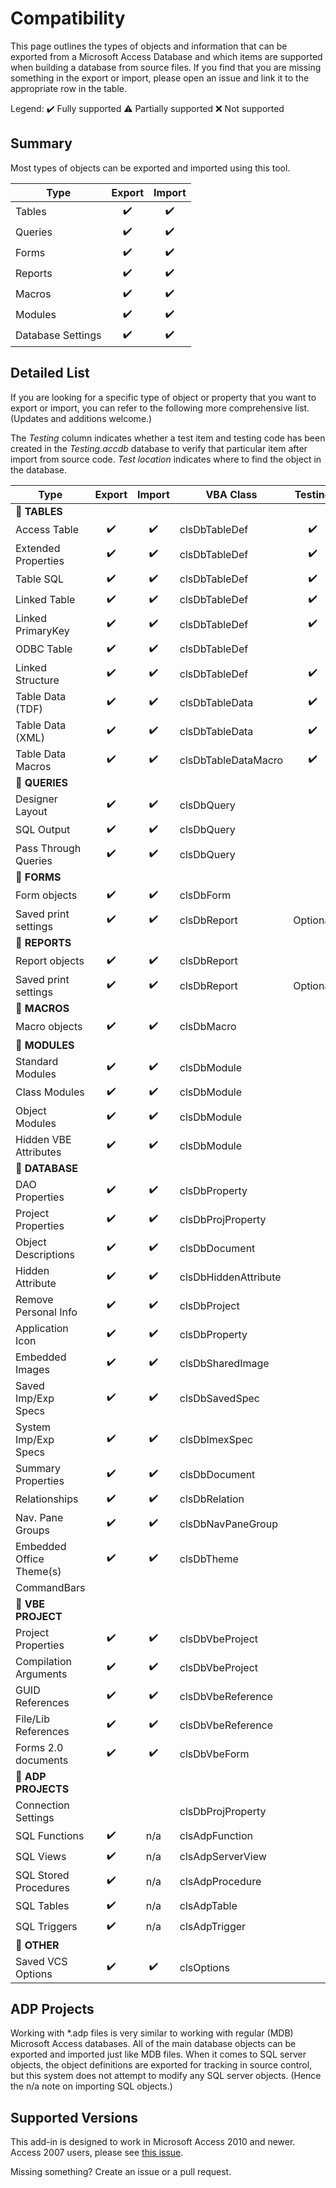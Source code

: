 # Compatibility
This page outlines the types of objects and information that can be exported from a Microsoft Access Database and which items are supported when building a database from source files. If you find that you are missing something in the export or import, please open an issue and link it to the appropriate row in the table.

Legend: ✔️ Fully supported ⚠️ Partially supported ❌ Not supported

## Summary
Most types of objects can be exported and imported using this tool.

|Type     |Export|Import|
|---------|:----:|:----:|
|Tables   |✔️|✔️|
|Queries  |✔️|✔️|
|Forms    |✔️|✔️|
|Reports  |✔️|✔️|
|Macros   |✔️|✔️|
|Modules  |✔️|✔️|
|Database Settings|✔️|✔️|

## Detailed List

If you are looking for a specific type of object or property that you want to export or import, you can refer to the following more comprehensive list. (Updates and additions welcome.)

The *Testing* column indicates whether a test item and testing code has been created in the *Testing.accdb* database to verify that particular item after import from source code. *Test location* indicates where to find the object in the database.

|Type                     |Export|Import|VBA Class|Testing|Test Location|
|-------------------------|:----:|:----:|---------|:-----:|-------------|
|💼 **TABLES**
|Access Table             |✔️|✔️|clsDbTableDef|✔️|tblInternal|
|Extended Properties      |✔️|✔️|clsDbTableDef|✔️|tblInternal|
|Table SQL                |✔️|✔️|clsDbTableDef|✔️|tblInternal|
|Linked Table             |✔️|✔️|clsDbTableDef|✔️|tblLinkedAccess|
|Linked PrimaryKey        |✔️|✔️|clsDbTableDef|✔️|tblLinkedAccess|
|ODBC Table               |✔️|✔️|clsDbTableDef||
|Linked Structure         |✔️|✔️|clsDbTableDef|✔️|tblLinkedAccess|
|Table Data (TDF)         |✔️|✔️|clsDbTableData|✔️|tblInternal.txt|
|Table Data (XML)         |✔️|✔️|clsDbTableData|✔️|tblSaveXML.xml|
|Table Data Macros        |✔️|✔️|clsDbTableDataMacro|✔️|tblSaveXML|
|💼 **QUERIES**
|Designer Layout          |✔️|✔️|clsDbQuery||
|SQL Output               |✔️|✔️|clsDbQuery||
|Pass Through Queries     |✔️|✔️|clsDbQuery||
|💼 **FORMS**
|Form objects             |✔️|✔️|clsDbForm||
|Saved print settings     |✔️|✔️|clsDbReport|Optional
|💼 **REPORTS**
|Report objects           |✔️|✔️|clsDbReport
|Saved print settings     |✔️|✔️|clsDbReport|Optional
|💼 **MACROS**
|Macro objects            |✔️|✔️|clsDbMacro
|💼 **MODULES**
|Standard Modules         |✔️|✔️|clsDbModule
|Class Modules            |✔️|✔️|clsDbModule
|Object Modules           |✔️|✔️|clsDbModule
|Hidden VBE Attributes    |✔️|✔️|clsDbModule
|💼 **DATABASE**
|DAO Properties           |✔️|✔️|clsDbProperty
|Project Properties       |✔️|✔️|clsDbProjProperty
|Object Descriptions      |✔️|✔️|clsDbDocument
|Hidden Attribute         |✔️|✔️|clsDbHiddenAttribute
|Remove Personal Info     |✔️|✔️|clsDbProject
|Application Icon         |✔️|✔️|clsDbProperty
|Embedded Images          |✔️|✔️|clsDbSharedImage
|Saved Imp/Exp Specs      |✔️|✔️|clsDbSavedSpec
|System Imp/Exp Specs     |✔️|✔️|clsDbImexSpec
|Summary Properties       |✔️|✔️|clsDbDocument
|Relationships            |✔️|✔️|clsDbRelation
|Nav. Pane Groups         |✔️|✔️|clsDbNavPaneGroup
|Embedded Office Theme(s) |✔️|✔️|clsDbTheme
|CommandBars              |||
|💼 **VBE PROJECT**
|Project Properties       |✔️|✔️|clsDbVbeProject
|Compilation Arguments    |✔️|✔️|clsDbVbeProject
|GUID References          |✔️|✔️|clsDbVbeReference
|File/Lib References      |✔️|✔️|clsDbVbeReference
|Forms 2.0 documents      |✔️|✔️|clsDbVbeForm
|💼 **ADP PROJECTS**
|Connection Settings      |||clsDbProjProperty
|SQL Functions            |✔️|n/a|clsAdpFunction
|SQL Views                |✔️|n/a|clsAdpServerView
|SQL Stored Procedures    |✔️|n/a|clsAdpProcedure
|SQL Tables               |✔️|n/a|clsAdpTable
|SQL Triggers             |✔️|n/a|clsAdpTrigger
|💼 **OTHER**
|Saved VCS Options        |✔️|✔️|clsOptions


## ADP Projects

Working with *.adp files is very similar to working with regular (MDB) Microsoft Access databases. All of the main database objects can be exported and imported just like MDB files. When it comes to SQL server objects, the object definitions are exported for tracking in source control, but this system does not attempt to modify any SQL server objects. (Hence the n/a note on importing SQL objects.)

## Supported Versions
This add-in is designed to work in Microsoft Access 2010 and newer. Access 2007 users, please see [this issue](https://github.com/joyfullservice/msaccess-vcs-addin/issues/464).

Missing something? Create an issue or a pull request.
